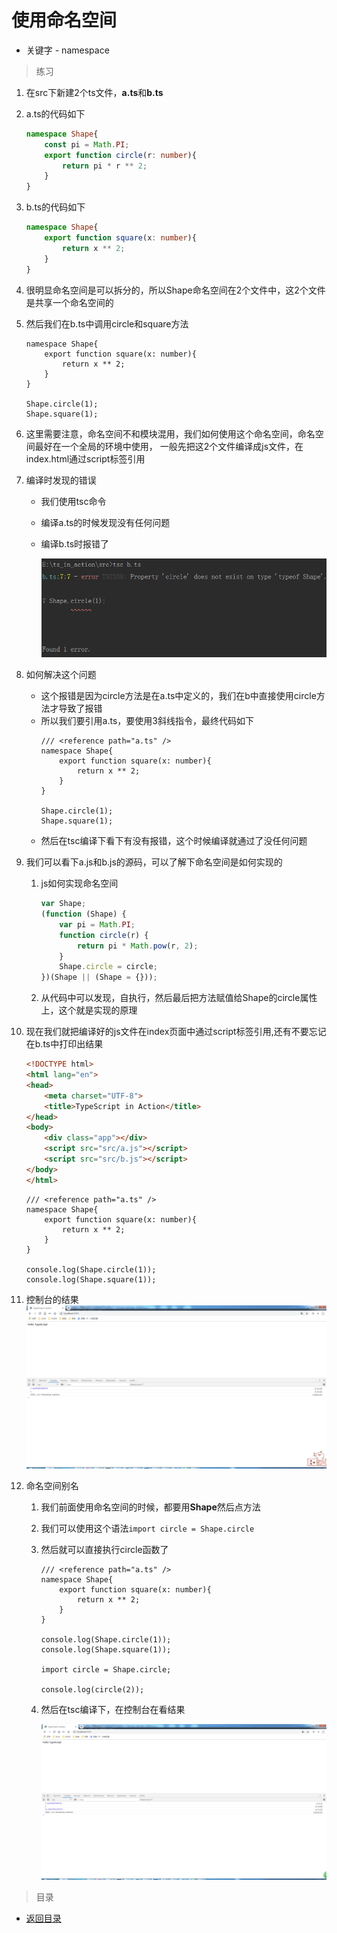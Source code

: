 # 使用命名空间

* 关键字 - namespace

> 练习
1. 在src下新建2个ts文件，**a.ts**和**b.ts**

2. a.ts的代码如下
    ```typescript
    namespace Shape{
        const pi = Math.PI;
        export function circle(r: number){
            return pi * r ** 2;
        }
    }
    ```
    
3. b.ts的代码如下 
    ```typescript
    namespace Shape{
        export function square(x: number){
            return x ** 2;
        }
    }
    ```    
    
4. 很明显命名空间是可以拆分的，所以Shape命名空间在2个文件中，这2个文件是共享一个命名空间的

5. 然后我们在b.ts中调用circle和square方法
    ```
    namespace Shape{
        export function square(x: number){
            return x ** 2;
        }
    }
    
    Shape.circle(1);
    Shape.square(1);
    ```    
    
6. 这里需要注意，命名空间不和模块混用，我们如何使用这个命名空间，命名空间最好在一个全局的环境中使用，
    一般先把这2个文件编译成js文件，在index.html通过script标签引用
    
7. 编译时发现的错误
    * 我们使用tsc命令
    * 编译a.ts的时候发现没有任何问题
    * 编译b.ts时报错了
    
        ![](./images/编译时报错.jpg)
        
8. 如何解决这个问题
    * 这个报错是因为circle方法是在a.ts中定义的，我们在b中直接使用circle方法才导致了报错
    * 所以我们要引用a.ts，要使用3斜线指令，最终代码如下
        ```
        /// <reference path="a.ts" />
        namespace Shape{
            export function square(x: number){
                return x ** 2;
            }
        }
        
        Shape.circle(1);
        Shape.square(1);
        ```        
    * 然后在tsc编译下看下有没有报错，这个时候编译就通过了没任何问题
    
9. 我们可以看下a.js和b.js的源码，可以了解下命名空间是如何实现的
    1. js如何实现命名空间
        ```javascript
        var Shape;
        (function (Shape) {
            var pi = Math.PI;
            function circle(r) {
                return pi * Math.pow(r, 2);
            }
            Shape.circle = circle;
        })(Shape || (Shape = {}));
        ```        
    2. 从代码中可以发现，自执行，然后最后把方法赋值给Shape的circle属性上，这个就是实现的原理

10. 现在我们就把编译好的js文件在index页面中通过script标签引用,还有不要忘记在b.ts中打印出结果  
    ```html
    <!DOCTYPE html>
    <html lang="en">
    <head>
        <meta charset="UTF-8">
        <title>TypeScript in Action</title>
    </head>
    <body>
        <div class="app"></div>
        <script src="src/a.js"></script>
        <script src="src/b.js"></script>
    </body>
    </html>
    ```
    
    ```
    /// <reference path="a.ts" />
    namespace Shape{
        export function square(x: number){
            return x ** 2;
        }
    }
    
    console.log(Shape.circle(1));
    console.log(Shape.square(1));
    ```
    
11. 控制台的结果   
    ![](./images/控制台的结果.jpg)
    
12. 命名空间别名
    1. 我们前面使用命名空间的时候，都要用**Shape**然后点方法
    2. 我们可以使用这个语法`import circle = Shape.circle`
    3. 然后就可以直接执行circle函数了 
        ```
        /// <reference path="a.ts" />
        namespace Shape{
            export function square(x: number){
                return x ** 2;
            }
        }
        
        console.log(Shape.circle(1));
        console.log(Shape.square(1));
        
        import circle = Shape.circle;
        
        console.log(circle(2));
        ```        
    4. 然后在tsc编译下，在控制台在看结果 
    
        ![](./images/控制台结果2.jpg)

> 目录

* [返回目录](../../README.md)           
           
    
            